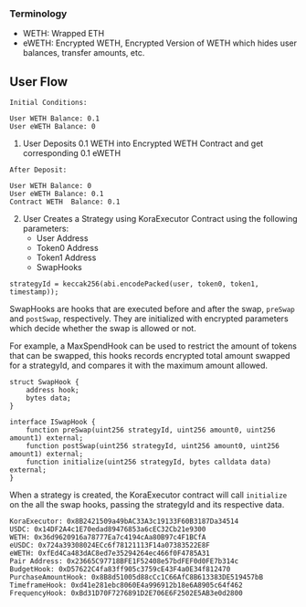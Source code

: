 ### Terminology

- WETH: Wrapped ETH
- eWETH: Encrypted WETH, Encrypted Version of WETH which hides user balances, transfer amounts, etc.

## User Flow

```
Initial Conditions:

User WETH Balance: 0.1
User eWETH Balance: 0
```

1. User Deposits 0.1 WETH into Encrypted WETH Contract and get corresponding 0.1 eWETH

```
After Deposit:

User WETH Balance: 0
User eWETH Balance: 0.1
Contract WETH  Balance: 0.1
```

2. User Creates a Strategy using KoraExecutor Contract using the following parameters:
   - User Address
   - Token0 Address
   - Token1 Address
   - SwapHooks

```solidity
strategyId = keccak256(abi.encodePacked(user, token0, token1, timestamp));
```

SwapHooks are hooks that are executed before and after the swap, `preSwap` and `postSwap`, respectively. They are initialized with encrypted parameters which decide whether the swap is allowed or not.

For example, a MaxSpendHook can be used to restrict the amount of tokens that can be swapped, this hooks records encrypted total amount swapped for a strategyId, and compares it with the maximum amount allowed.

```solidity
struct SwapHook {
    address hook;
    bytes data;
}

interface ISwapHook {
    function preSwap(uint256 strategyId, uint256 amount0, uint256 amount1) external;
    function postSwap(uint256 strategyId, uint256 amount0, uint256 amount1) external;
    function initialize(uint256 strategyId, bytes calldata data) external;
}
```

When a strategy is created, the KoraExecutor contract will call `initialize` on the all the swap hooks, passing the strategyId and its respective data.


```
KoraExecutor: 0x8B2421509a49bAC33A3c19133F60B3187Da34514
USDC: 0x14DF2A4c1E70edad89476853a6cEC32Cb21e9300
WETH: 0x36d9620916a78777Ea7c4194cAa80B97c4F1BCfA
eUSDC: 0x724a39308024ECc6f78121113F14a07383522E8F
eWETH: 0xfEd4Ca483dAC8ed7e35294264ec466f0F4785A31
Pair Address: 0x23665C97718BFE1F52408e57bdFEF0d0FE7b314c
BudgetHook: 0xD57622C4fa83ff905c3759cE43F4a0E34f812470
PurchaseAmountHook: 0x8B8d51005d88cCc1C66AfC8B613383DE519457bB
TimeframeHook: 0xd41e281ebc8060E4a996912b18e6A8905c64f462
FrequencyHook: 0xBd31D70F7276891D2E706E6F2502E5AB3e0d2800
```